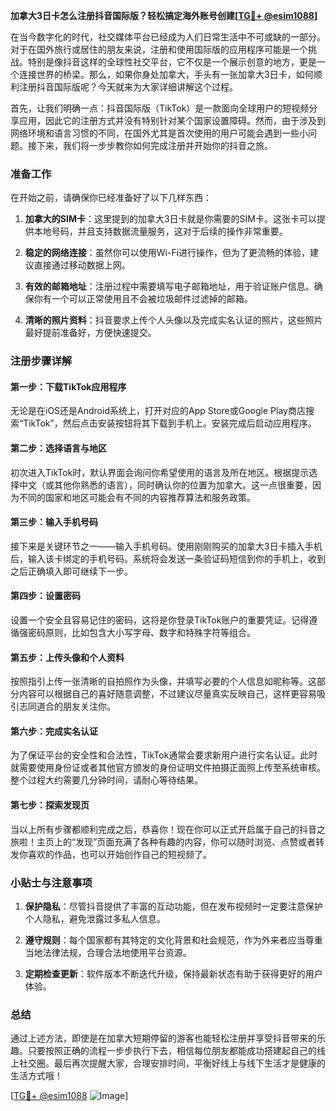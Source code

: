 **加拿大3日卡怎么注册抖音国际版？轻松搞定海外账号创建[[TG💪+ @esim1088](https://t.me/s/esim1088)]**

在当今数字化的时代，社交媒体平台已经成为人们日常生活中不可或缺的一部分。对于在国外旅行或居住的朋友来说，注册和使用国际版的应用程序可能是一个挑战。特别是像抖音这样的全球性社交平台，它不仅是一个展示创意的地方，更是一个连接世界的桥梁。那么，如果你身处加拿大，手头有一张加拿大3日卡，如何顺利注册抖音国际版呢？今天就来为大家详细讲解这个过程。

首先，让我们明确一点：抖音国际版（TikTok）是一款面向全球用户的短视频分享应用，因此它的注册方式并没有特别针对某个国家设置障碍。然而，由于涉及到网络环境和语言习惯的不同，在国外尤其是首次使用的用户可能会遇到一些小问题。接下来，我们将一步步教你如何完成注册并开始你的抖音之旅。

### 准备工作

在开始之前，请确保你已经准备好了以下几样东西：

1. **加拿大的SIM卡**：这里提到的加拿大3日卡就是你需要的SIM卡。这张卡可以提供本地号码，并且支持数据流量服务，这对于后续的操作非常重要。
   
2. **稳定的网络连接**：虽然你可以使用Wi-Fi进行操作，但为了更流畅的体验，建议直接通过移动数据上网。

3. **有效的邮箱地址**：注册过程中需要填写电子邮箱地址，用于验证账户信息。确保你有一个可以正常使用且不会被垃圾邮件过滤掉的邮箱。

4. **清晰的照片资料**：抖音要求上传个人头像以及完成实名认证的照片，这些照片最好提前准备好，方便快速提交。

### 注册步骤详解

#### 第一步：下载TikTok应用程序
无论是在iOS还是Android系统上，打开对应的App Store或Google Play商店搜索“TikTok”，然后点击安装按钮将其下载到手机上。安装完成后启动应用程序。

#### 第二步：选择语言与地区
初次进入TikTok时，默认界面会询问你希望使用的语言及所在地区。根据提示选择中文（或其他你熟悉的语言），同时确认你的位置为加拿大。这一点很重要，因为不同的国家和地区可能会有不同的内容推荐算法和服务政策。

#### 第三步：输入手机号码
接下来是关键环节之一——输入手机号码。使用刚刚购买的加拿大3日卡插入手机后，输入该卡绑定的手机号码。系统将会发送一条验证码短信到你的手机上，收到之后正确填入即可继续下一步。

#### 第四步：设置密码
设置一个安全且容易记住的密码，这将是你登录TikTok账户的重要凭证。记得遵循强密码原则，比如包含大小写字母、数字和特殊字符等组合。

#### 第五步：上传头像和个人资料
按照指引上传一张清晰的自拍照作为头像，并填写必要的个人信息如昵称等。这部分内容可以根据自己的喜好随意调整，不过建议尽量真实反映自己，这样更容易吸引志同道合的朋友关注你。

#### 第六步：完成实名认证
为了保证平台的安全性和合法性，TikTok通常会要求新用户进行实名认证。此时就需要使用身份证或者其他官方颁发的身份证明文件拍摄正面照上传至系统审核。整个过程大约需要几分钟时间，请耐心等待结果。

#### 第七步：探索发现页
当以上所有步骤都顺利完成之后，恭喜你！现在你可以正式开启属于自己的抖音之旅啦！主页上的“发现”页面充满了各种有趣的内容，你可以随时浏览、点赞或者转发你喜欢的作品，也可以开始创作自己的短视频了。

### 小贴士与注意事项

1. **保护隐私**：尽管抖音提供了丰富的互动功能，但在发布视频时一定要注意保护个人隐私，避免泄露过多私人信息。

2. **遵守规则**：每个国家都有其特定的文化背景和社会规范，作为外来者应当尊重当地法律法规，合理合法地使用平台资源。

3. **定期检查更新**：软件版本不断迭代升级，保持最新状态有助于获得更好的用户体验。

### 总结

通过上述方法，即使是在加拿大短期停留的游客也能轻松注册并享受抖音带来的乐趣。只要按照正确的流程一步步执行下去，相信每位朋友都能成功搭建起自己的线上社交圈。最后再次提醒大家，合理安排时间，平衡好线上与线下生活才是健康的生活方式哦！

[[TG💪+ @esim1088](https://t.me/s/esim1088) ![Image](https://i.postimg.cc/4NQfJmqS/Snipaste-2025-05-13-00-14-12.png)]